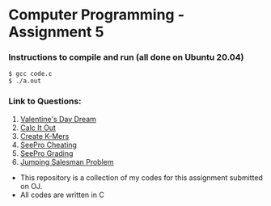 # Computer Programming - Assignment 5
### Instructions to compile and run (all done on Ubuntu 20.04)
```
$ gcc code.c
$ ./a.out
```

### Link to Questions:
1. [Valentine's Day Dream](./Valentine's-Day-Dream/Valentines-Day-Dream.pdf)
2. [Calc It Out](./Calc-it-Out/Calc_it_Out.pdf)
3. [Create K-Mers](./Create-K-Mers/K-Mers.pdf)
4. [SeePro Cheating](./SeeProCheating/SeePro-Cheating.pdf)
5. [SeePro Grading](./SeeProGrading/SeePro-Grading.pdf)
6. [Jumping Salesman Problem](./JumpingSalesmanProblem/Jumping-Salesman.pdf)

* This repository is a collection of my codes for this assignment submitted on OJ.
* All codes are written in C
